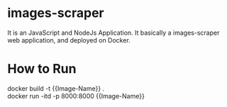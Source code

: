 # images-scraper
It is an JavaScript and NodeJs Application. It basically a images-scraper web application, and deployed on Docker.

# How to Run
docker build -t {{Image-Name}} .                                                                                                
docker run -itd -p 8000:8000  {{Image-Name}}
